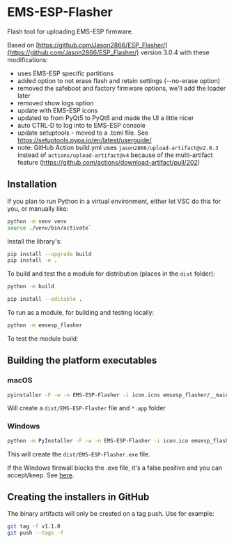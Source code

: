 # EMS-ESP-Flasher

Flash tool for uploading EMS-ESP firmware.

Based on [https://github.com/Jason2866/ESP_Flasher/](https://github.com/Jason2866/ESP_Flasher/) version 3.0.4 with these modifications:

- uses EMS-ESP specific partitions
- added option to not erase flash and retain settings (--no-erase option)
- removed the safeboot and factory firmware options, we'll add the loader later
- removed show logs option
- update with EMS-ESP icons
- updated to from PyQt5 to PyQt6 and made the UI a little nicer
- auto CTRL-D to log into to EMS-ESP console
- update setuptools - moved to a .toml file. See <https://setuptools.pypa.io/en/latest/userguide/>
- note: GitHub Action build.yml uses `jason2866/upload-artifact@v2.0.3` instead of `actions/upload-artifact@v4` because of the multi-artifact feature (<https://github.com/actions/download-artifact/pull/202>)

## Installation

If you plan to run Python in a virtual environment, either let VSC do this for you, or manually like:

```sh
python -m venv venv
source ./venv/bin/activate`
```

Install the library's:

```sh
pip install --upgrade build
pip install -e .
```

To build and test the a module for distribution (places in the `dist` folder):

```sh
python -m build
```

```sh
pip install --editable .
```

To run as a module, for building and testing locally:

```sh
python -m emsesp_flasher
```

To test the module build:

## Building the platform executables

### macOS

```sh
pyinstaller -F -w -n EMS-ESP-Flasher -i icon.icns emsesp_flasher/__main__.py
```

Will create a `dist/EMS-ESP-Flasher` file and `*.app` folder

### Windows

```sh
python -m PyInstaller -F -w -n EMS-ESP-Flasher -i icon.ico emsesp_flasher\__main__.py
```

This will create the `dist/EMS-ESP-Flasher.exe` file.

If the Windows firewall blocks the .exe file, it's a false positive and you can accept/keep. See [here](<https://github.com/pyinstaller/pyinstaller/issues/3802>).

## Creating the installers in GitHub

The binary artifacts will only be created on a tag push. Use for example:

```sh
git tag -f v1.1.0 
git push --tags -f
```
